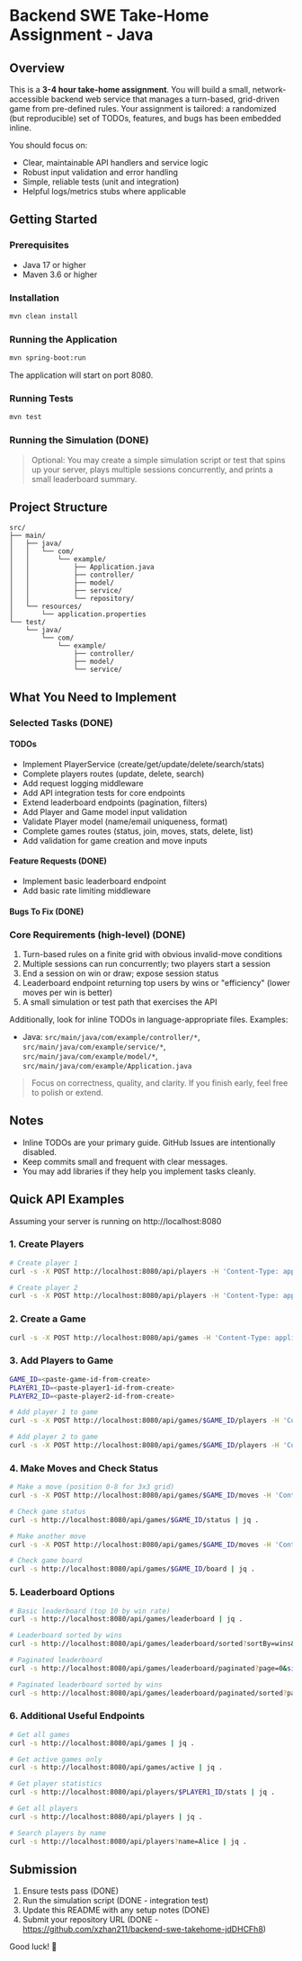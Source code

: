 # Backend SWE Take-Home Assignment - Java

## Overview

This is a **3-4 hour take-home assignment**. You will build a small, network-accessible backend web service that manages a turn-based, grid-driven game from pre-defined rules. Your assignment is tailored: a randomized (but reproducible) set of TODOs, features, and bugs has been embedded inline.

You should focus on:
- Clear, maintainable API handlers and service logic
- Robust input validation and error handling
- Simple, reliable tests (unit and integration)
- Helpful logs/metrics stubs where applicable

## Getting Started

### Prerequisites

- Java 17 or higher
- Maven 3.6 or higher

### Installation

```bash
mvn clean install
```

### Running the Application

```bash
mvn spring-boot:run
```

The application will start on port 8080.

### Running Tests

```bash
mvn test
```

### Running the Simulation (DONE)

> Optional: You may create a simple simulation script or test that spins up your server, plays multiple sessions concurrently, and prints a small leaderboard summary.

## Project Structure

```
src/
├── main/
│   ├── java/
│   │   └── com/
│   │       └── example/
│   │           ├── Application.java
│   │           ├── controller/
│   │           ├── model/
│   │           ├── service/
│   │           └── repository/
│   └── resources/
│       └── application.properties
└── test/
    └── java/
        └── com/
            └── example/
                ├── controller/
                ├── model/
                └── service/
```

## What You Need to Implement

### Selected Tasks (DONE)

#### TODOs
- Implement PlayerService (create/get/update/delete/search/stats)
- Complete players routes (update, delete, search)
- Add request logging middleware
- Add API integration tests for core endpoints
- Extend leaderboard endpoints (pagination, filters)
- Add Player and Game model input validation
- Validate Player model (name/email uniqueness, format)
- Complete games routes (status, join, moves, stats, delete, list)
- Add validation for game creation and move inputs

#### Feature Requests (DONE)
- Implement basic leaderboard endpoint
- Add basic rate limiting middleware

#### Bugs To Fix (DONE)

### Core Requirements (high-level) (DONE)

1. Turn-based rules on a finite grid with obvious invalid-move conditions
2. Multiple sessions can run concurrently; two players start a session
3. End a session on win or draw; expose session status
4. Leaderboard endpoint returning top users by wins or "efficiency" (lower moves per win is better)
5. A small simulation or test path that exercises the API

Additionally, look for inline TODOs in language-appropriate files. Examples:
- Java: `src/main/java/com/example/controller/*`, `src/main/java/com/example/service/*`, `src/main/java/com/example/model/*`, `src/main/java/com/example/Application.java`

> Focus on correctness, quality, and clarity. If you finish early, feel free to polish or extend.

## Notes

- Inline TODOs are your primary guide. GitHub Issues are intentionally disabled.
- Keep commits small and frequent with clear messages.
- You may add libraries if they help you implement tasks cleanly.

## Quick API Examples

Assuming your server is running on http://localhost:8080

### 1. Create Players
```bash
# Create player 1
curl -s -X POST http://localhost:8080/api/players -H 'Content-Type: application/json' -d '{"name":"Alice","email":"alice@example.com"}' | jq .

# Create player 2  
curl -s -X POST http://localhost:8080/api/players -H 'Content-Type: application/json' -d '{"name":"Bob","email":"bob@example.com"}' | jq .
```

### 2. Create a Game
```bash
curl -s -X POST http://localhost:8080/api/games -H 'Content-Type: application/json' -d '{"name":"Sample Game"}' | jq .
```

### 3. Add Players to Game
```bash
GAME_ID=<paste-game-id-from-create>
PLAYER1_ID=<paste-player1-id-from-create>
PLAYER2_ID=<paste-player2-id-from-create>

# Add player 1 to game
curl -s -X POST http://localhost:8080/api/games/$GAME_ID/players -H 'Content-Type: application/json' -d '{"playerId":"$PLAYER1_ID"}' | jq .

# Add player 2 to game
curl -s -X POST http://localhost:8080/api/games/$GAME_ID/players -H 'Content-Type: application/json' -d '{"playerId":"$PLAYER2_ID"}' | jq .
```

### 4. Make Moves and Check Status
```bash
# Make a move (position 0-8 for 3x3 grid)
curl -s -X POST http://localhost:8080/api/games/$GAME_ID/moves -H 'Content-Type: application/json' -d '{"playerId":"$PLAYER1_ID","position":0}' | jq .

# Check game status
curl -s http://localhost:8080/api/games/$GAME_ID/status | jq .

# Make another move
curl -s -X POST http://localhost:8080/api/games/$GAME_ID/moves -H 'Content-Type: application/json' -d '{"playerId":"$PLAYER2_ID","position":1}' | jq .

# Check game board
curl -s http://localhost:8080/api/games/$GAME_ID/board | jq .
```

### 5. Leaderboard Options
```bash
# Basic leaderboard (top 10 by win rate)
curl -s http://localhost:8080/api/games/leaderboard | jq .

# Leaderboard sorted by wins
curl -s http://localhost:8080/api/games/leaderboard/sorted?sortBy=wins&limit=5 | jq .

# Paginated leaderboard
curl -s http://localhost:8080/api/games/leaderboard/paginated?page=0&size=5 | jq .

# Paginated leaderboard sorted by wins
curl -s http://localhost:8080/api/games/leaderboard/paginated/sorted?page=0&size=5&sortBy=wins | jq .
```

### 6. Additional Useful Endpoints
```bash
# Get all games
curl -s http://localhost:8080/api/games | jq .

# Get active games only
curl -s http://localhost:8080/api/games/active | jq .

# Get player statistics
curl -s http://localhost:8080/api/players/$PLAYER1_ID/stats | jq .

# Get all players
curl -s http://localhost:8080/api/players | jq .

# Search players by name
curl -s http://localhost:8080/api/players?name=Alice | jq .
```

## Submission

1. Ensure tests pass (DONE)
2. Run the simulation script (DONE - integration test)
3. Update this README with any setup notes (DONE)
4. Submit your repository URL (DONE - https://github.com/xzhan211/backend-swe-takehome-jdDHCFh8)

Good luck! 🚀
